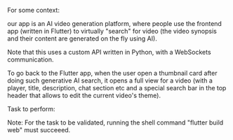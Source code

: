 For some context:

our app is an AI video generation platform, where people use the frontend app (written in Flutter) to virtually "search" for video (the video synopsis and their content are generated on the fly using AI). 

Note that this uses a custom API written in Python, with a WebSockets communication.

To go back to the Flutter app, when the user open a thumbnail card after doing such generative AI search, it opens a full view for a video (with a player, title, description, chat section etc and a special search bar in the top header that allows to edit the current video's theme). 


Task to perform: <fill your demand here>

Note: For the task to be validated, running the shell command "flutter build web" must succeeed.